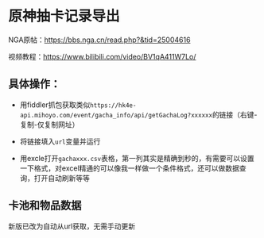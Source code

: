 # 原神抽卡记录导出

NGA原帖：https://bbs.nga.cn/read.php?&tid=25004616

视频教程：https://www.bilibili.com/video/BV1qA411W7Lo/

## 具体操作：

- 用fiddler抓包获取类似`https://hk4e-api.mihoyo.com/event/gacha_info/api/getGachaLog?xxxxxx`的链接（右键-复制-仅复制网址）

- 将链接填入`url`变量并运行

- 用excle打开`gachaxxx.csv`表格，第一列其实是精确到秒的，有需要可以设置一下格式，对excel精通的可以像我一样做一个条件格式，还可以做数据查询，打开自动刷新等等

## 卡池和物品数据

新版已改为自动从url获取，无需手动更新